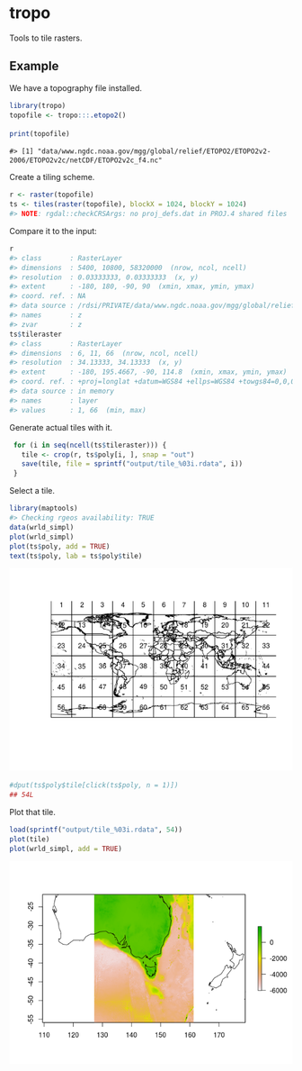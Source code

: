 <!-- README.md is generated from README.Rmd. Please edit that file -->
tropo
=====

Tools to tile rasters.

Example
-------

We have a topography file installed.

``` r
library(tropo)
topofile <- tropo:::.etopo2()

print(topofile)
```

    #> [1] "data/www.ngdc.noaa.gov/mgg/global/relief/ETOPO2/ETOPO2v2-2006/ETOPO2v2c/netCDF/ETOPO2v2c_f4.nc"

Create a tiling scheme.

``` r
r <- raster(topofile)
ts <- tiles(raster(topofile), blockX = 1024, blockY = 1024)
#> NOTE: rgdal::checkCRSArgs: no proj_defs.dat in PROJ.4 shared files
```

Compare it to the input:

``` r
r
#> class       : RasterLayer 
#> dimensions  : 5400, 10800, 58320000  (nrow, ncol, ncell)
#> resolution  : 0.03333333, 0.03333333  (x, y)
#> extent      : -180, 180, -90, 90  (xmin, xmax, ymin, ymax)
#> coord. ref. : NA 
#> data source : /rdsi/PRIVATE/data/www.ngdc.noaa.gov/mgg/global/relief/ETOPO2/ETOPO2v2-2006/ETOPO2v2c/netCDF/ETOPO2v2c_f4.nc 
#> names       : z 
#> zvar        : z
ts$tileraster
#> class       : RasterLayer 
#> dimensions  : 6, 11, 66  (nrow, ncol, ncell)
#> resolution  : 34.13333, 34.13333  (x, y)
#> extent      : -180, 195.4667, -90, 114.8  (xmin, xmax, ymin, ymax)
#> coord. ref. : +proj=longlat +datum=WGS84 +ellps=WGS84 +towgs84=0,0,0 
#> data source : in memory
#> names       : layer 
#> values      : 1, 66  (min, max)
```

Generate actual tiles with it.

``` r
 for (i in seq(ncell(ts$tileraster))) {
   tile <- crop(r, ts$poly[i, ], snap = "out")
   save(tile, file = sprintf("output/tile_%03i.rdata", i))
 }
```

Select a tile.

``` r
library(maptools)
#> Checking rgeos availability: TRUE
data(wrld_simpl)
plot(wrld_simpl)
plot(ts$poly, add = TRUE)
text(ts$poly, lab = ts$poly$tile)
```

![](README-unnamed-chunk-8-1.png)

``` r
#dput(ts$poly$tile[click(ts$poly, n = 1)])
## 54L
```

Plot that tile.

``` r
load(sprintf("output/tile_%03i.rdata", 54))
plot(tile)
plot(wrld_simpl, add = TRUE)
```

![](README-unnamed-chunk-9-1.png)
